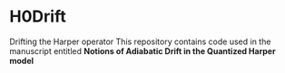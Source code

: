 # H0Drift
Drifting the Harper operator
This repository contains code used in the manuscript entitled <b> Notions of Adiabatic Drift in the Quantized Harper model</b>
